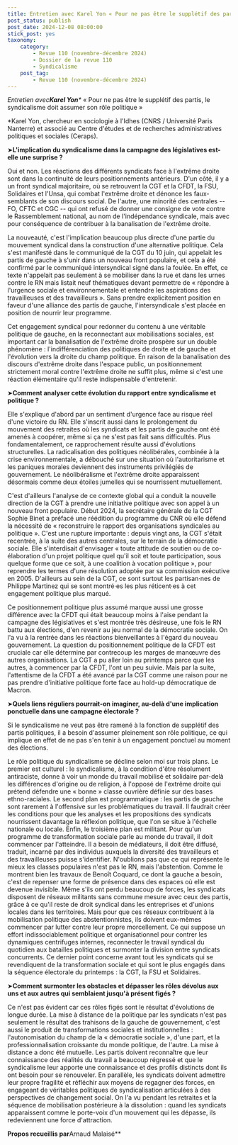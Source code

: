 ```yaml
---
title: Entretien avec Karel Yon « Pour ne pas être le supplétif des partis, le syndicalisme doit assumer son rôle politique »
post_status: publish
post_date: 2024-12-08 08:00:00
stick_post: yes
taxonomy:
    category:
        - Revue 110 (novembre-décembre 2024)
        - Dossier de la revue 110
        - Syndicalisme
    post_tag:
        - Revue 110 (novembre-décembre 2024)
---
```


*Entretien avec**Karel Yon**\** « Pour ne pas être le supplétif des partis, le syndicalisme doit assumer son rôle politique »

\*Karel Yon, chercheur en sociologie à l'Idhes (CNRS / Université Paris Nanterre) et associé au Centre d'études et de recherches administratives politiques et sociales (Ceraps).

➤**L'implication du syndicalisme dans la campagne des législatives est-elle une surprise ?**

Oui et non. Les réactions des différents syndicats face à l'extrême droite sont dans la continuité de leurs positionnements antérieurs. D'un côté, il y a un front syndical majoritaire, où se retrouvent la CGT et la CFDT, la FSU, Solidaires et l'Unsa, qui combat l'extrême droite et dénonce les faux-semblants de son discours social. De l'autre, une minorité des centrales -- FO, CFTC et CGC -- qui ont refusé de donner une consigne de vote contre le Rassemblement national, au nom de l'indépendance syndicale, mais avec pour conséquence de contribuer à la banalisation de l'extrême droite.

La nouveauté, c'est l'implication beaucoup plus directe d'une partie du mouvement syndical dans la construction d'une alternative politique. Cela s'est manifesté dans le communiqué de la CGT du 10 juin, qui appelait les partis de gauche à s'unir dans un nouveau front populaire, et cela a été confirmé par le communiqué intersyndical signé dans la foulée. En effet, ce texte n'appelait pas seulement à se mobiliser dans la rue et dans les urnes contre le RN mais listait neuf thématiques devant permettre de « répondre à l'urgence sociale et environnementale et entendre les aspirations des travailleuses et des travailleurs ». Sans prendre explicitement position en faveur d'une alliance des partis de gauche, l'intersyndicale s'est placée en position de nourrir leur programme.

Cet engagement syndical pour redonner du contenu à une véritable politique de gauche, en la reconnectant aux mobilisations sociales, est important car la banalisation de l'extrême droite prospère sur un double phénomène : l'indifférenciation des politiques de droite et de gauche et l'évolution vers la droite du champ politique. En raison de la banalisation des discours d'extrême droite dans l'espace public, un positionnement strictement moral contre l'extrême droite ne suffit plus, même si c'est une réaction élémentaire qu'il reste indispensable d'entretenir.

➤**Comment analyser cette évolution du rapport entre syndicalisme et politique ?**

Elle s'explique d'abord par un sentiment d'urgence face au risque réel d'une victoire du RN. Elle s'inscrit aussi dans le prolongement du mouvement des retraites où les syndicats et les partis de gauche ont été amenés à coopérer, même si ça ne s'est pas fait sans difficultés. Plus fondamentalement, ce rapprochement résulte aussi d'évolutions structurelles. La radicalisation des politiques néolibérales, combinée à la crise environnementale, a débouché sur une situation où l'autoritarisme et les paniques morales deviennent des instruments privilégiés de gouvernement. Le néolibéralisme et l'extrême droite apparaissent désormais comme deux étoiles jumelles qui se nourrissent mutuellement.

C'est d'ailleurs l'analyse de ce contexte global qui a conduit la nouvelle direction de la CGT à prendre une initiative politique avec son appel à un nouveau front populaire. Début 2024, la secrétaire générale de la CGT Sophie Binet a préfacé une réédition du programme du CNR où elle défend la nécessité de « reconstruire le rapport des organisations syndicales au politique ». C'est une rupture importante : depuis vingt ans, la CGT s'était recentrée, à la suite des autres centrales, sur le terrain de la démocratie sociale. Elle s'interdisait d'envisager « toute attitude de soutien ou de co-élaboration d'un projet politique quel qu'il soit et toute participation, sous quelque forme que ce soit, à une coalition à vocation politique », pour reprendre les termes d'une résolution adoptée par sa commission exécutive en 2005. D'ailleurs au sein de la CGT, ce sont surtout les partisan·nes de Philippe Martinez qui se sont montré·es les plus réticent·es à cet engagement politique plus marqué.

Ce positionnement politique plus assumé marque aussi une grosse différence avec la CFDT qui était beaucoup moins à l'aise pendant la campagne des législatives et s'est montrée très désireuse, une fois le RN battu aux élections, d'en revenir au jeu normal de la démocratie sociale. On l'a vu à la rentrée dans les réactions bienveillantes à l'égard du nouveau gouvernement. La question du positionnement politique de la CFDT est cruciale car elle détermine par contrecoup les marges de manœuvre des autres organisations. La CGT a pu aller loin au printemps parce que les autres, à commencer par la CFDT, l'ont un peu suivie. Mais par la suite, l'attentisme de la CFDT a été avancé par la CGT comme une raison pour ne pas prendre d'initiative politique forte face au hold-up démocratique de Macron.

➤**Quels liens réguliers pourrait-on imaginer, au-delà d'une implication ponctuelle dans une campagne électorale ?**

Si le syndicalisme ne veut pas être ramené à la fonction de supplétif des partis politiques, il a besoin d'assumer pleinement son rôle politique, ce qui implique en effet de ne pas s'en tenir à un engagement ponctuel au moment des élections.

Le rôle politique du syndicalisme se décline selon moi sur trois plans. Le premier est culturel : le syndicalisme, à la condition d'être résolument antiraciste, donne à voir un monde du travail mobilisé et solidaire par-delà les différences d'origine ou de religion, à l'opposé de l'extrême droite qui prétend défendre une « bonne » classe ouvrière définie sur des bases ethno-raciales. Le second plan est programmatique : les partis de gauche sont rarement à l'offensive sur les problématiques du travail. Il faudrait créer les conditions pour que les analyses et les propositions des syndicats nourrissent davantage la réflexion politique, que l'on se situe à l'échelle nationale ou locale. Enfin, le troisième plan est militant. Pour qu'un programme de transformation sociale parle au monde du travail, il doit commencer par l'atteindre. Il a besoin de médiateurs, il doit être diffusé, traduit, incarné par des individus auxquels la diversité des travailleurs et des travailleuses puisse s'identifier. N'oublions pas que ce qui représente le mieux les classes populaires n'est pas le RN, mais l'abstention. Comme le montrent bien les travaux de Benoît Coquard, ce dont la gauche a besoin, c'est de repenser une forme de présence dans des espaces où elle est devenue invisible. Même s'ils ont perdu beaucoup de forces, les syndicats disposent de réseaux militants sans commune mesure avec ceux des partis, grâce à ce qu'il reste de droit syndical dans les entreprises et d'unions locales dans les territoires. Mais pour que ces réseaux contribuent à la mobilisation politique des abstentionnistes, ils doivent eux-mêmes commencer par lutter contre leur propre morcellement. Ce qui suppose un effort indissociablement politique et organisationnel pour contrer les dynamiques centrifuges internes, reconnecter le travail syndical du quotidien aux batailles politiques et surmonter la division entre syndicats concurrents. Ce dernier point concerne avant tout les syndicats qui se revendiquent de la transformation sociale et qui sont le plus engagés dans la séquence électorale du printemps : la CGT, la FSU et Solidaires.

➤**Comment surmonter les obstacles et dépasser les rôles dévolus aux uns et aux autres qui semblaient jusqu'à présent figés ?**

Ce n'est pas évident car ces rôles figés sont le résultat d'évolutions de longue durée. La mise à distance de la politique par les syndicats n'est pas seulement le résultat des trahisons de la gauche de gouvernement, c'est aussi le produit de transformations sociales et institutionnelles : l'autonomisation du champ de la « démocratie sociale », d'une part, et la professionnalisation croissante du monde politique, de l'autre. La mise à distance a donc été mutuelle. Les partis doivent reconnaître que leur connaissance des réalités du travail a beaucoup régressé et que le syndicalisme leur apporte une connaissance et des profils distincts dont ils ont besoin pour se renouveler. En parallèle, les syndicats doivent admettre leur propre fragilité et réfléchir aux moyens de regagner des forces, en engageant de véritables politiques de syndicalisation articulées à des perspectives de changement social. On l'a vu pendant les retraites et la séquence de mobilisation postérieure à la dissolution : quand les syndicats apparaissent comme le porte-voix d'un mouvement qui les dépasse, ils redeviennent une force d'attraction.

**Propos recueillis par**Arnaud Malaisé**


